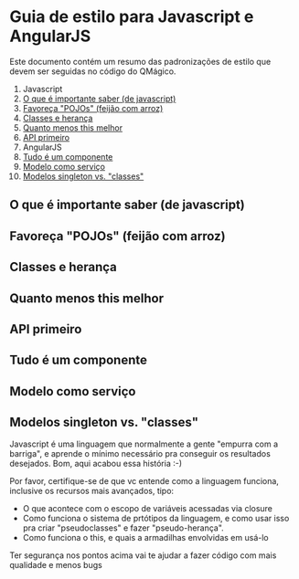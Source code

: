 # Guia de estilo para Javascript e AngularJS

Este documento contém um resumo das padronizações de estilo que devem ser seguidas no código do QMágico.

1. Javascript
 1. [O que é importante saber (de javascript)](#o-que-é-importante-saber-de-javascript)
 1. [Favoreça "POJOs" (feijão com arroz)](#favoreça-pojos-feijão-com-arroz)
 1. [Classes e herança](#classes-e-herança)
 1. [Quanto menos this melhor](#quanto-menos-this-melhor)
 1. [API primeiro](#api-primeiro)
1. AngularJS
 1. [Tudo é um componente](#tudo-é-um-componente)
 1. [Modelo como serviço](#modelo-como-serviço)
 1. [Modelos singleton vs. "classes"](#modelos-singleton-vs-classes)
 
## O que é importante saber (de javascript)
## Favoreça "POJOs" (feijão com arroz)
## Classes e herança
## Quanto menos this melhor
## API primeiro
## Tudo é um componente
## Modelo como serviço
## Modelos singleton vs. "classes"

Javascript é uma linguagem que normalmente a gente "empurra com a barriga", e aprende o mínimo necessário pra conseguir os resultados desejados.
Bom, aqui acabou essa história :-)

Por favor, certifique-se de que vc entende como a linguagem funciona, inclusive os recursos mais avançados, tipo:

* O que acontece com o escopo de variáveis acessadas via closure
* Como funciona o sistema de prtótipos da linguagem, e como usar isso pra criar "pseudoclasses" e fazer "pseudo-herança".
* Como funciona o this, e quais a armadilhas envolvidas em usá-lo

Ter segurança nos pontos acima vai te ajudar a fazer código com mais qualidade e menos bugs
